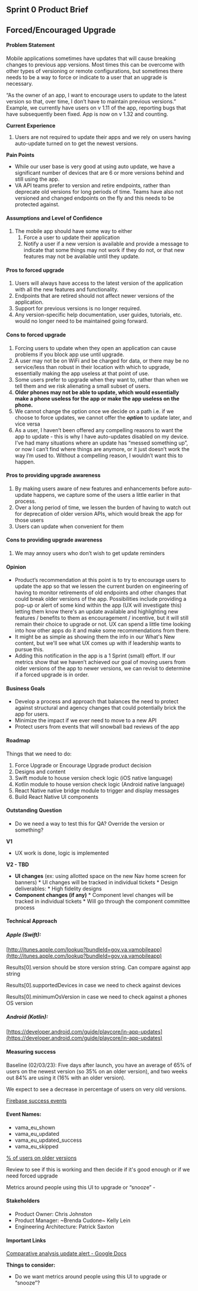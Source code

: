 ## Sprint 0 Product Brief 


## Forced/Encouraged Upgrade


#### Problem Statement

Mobile applications sometimes have updates that will cause breaking changes to previous app versions. Most times this can be overcome with other types of versioning or remote configurations, but sometimes there needs to be a way to force or indicate to a user that an upgrade is necessary. 

“As the owner of an app, I want to encourage users to update to the latest version so that, over time, I don’t have to maintain previous versions.”  Example, we currently have users on v 1.11 of the app, reporting bugs that have subsequently been fixed.  App is now on v 1.32 and counting.

**Current Experience**



1. Users are not required to update their apps and we rely on users having auto-update turned on to get the newest versions. 

**Pain Points**



* While our user base is very good at using auto update, we have a significant number of devices that are 6 or more versions behind and still using the app. 
* VA API teams prefer to version and retire endpoints, rather than deprecate old versions for long periods of time. Teams have also not versioned and changed endpoints on the fly and this needs to be protected against. 


#### Assumptions and Level of Confidence



1. The mobile app should have some way to either
    1. Force a user to update their application 
    2. Notify a user if a new version is available and provide a message to indicate that some things may not work if they do not, or that new features may not be available until they update. 


#### Pros to forced upgrade



1. Users will always have access to the latest version of the application with all the new features and functionality.
2. Endpoints that are retired should not affect newer versions of the application.
3. Support for previous versions is no longer required.
4. Any version-specific help documentation, user guides, tutorials, etc. would no longer need to be maintained going forward.


#### Cons to forced upgrade



1. Forcing users to update when they open an application can cause problems if you block app use until upgrade. 
2. A user may not be on WiFi and be charged for data, or there may be no service/less than robust in their location with which to upgrade, essentially making the app useless at that point of use. 
3. Some users prefer to upgrade when they want to, rather than when we tell them and we risk alienating a small subset of users. 
4. **Older phones may not be able to update, which would essentially make a phone useless for the app or make the app useless on the phone.** 
5. We cannot change the option once we decide on a path i.e. if we choose to force updates, we cannot offer the **_option_** to update later, and vice versa
6. As a user, I haven’t been offered any compelling reasons to want the app to update - this is why I have auto-updates disabled on my device.  I’ve had many situations where an update has “messed something up”, or now I can’t find where things are anymore, or it just doesn’t work the way I’m used to.  Without a compelling reason, I wouldn’t want this to happen.


#### Pros to providing upgrade awareness



1. By making users aware of new features and enhancements before auto-update happens, we capture some of the users a little earlier in that process.
2. Over a long period of time, we lessen the burden of having to watch out for deprecation of older version APIs, which would break the app for those users
3. Users can update when convenient for them


#### Cons to providing upgrade awareness



1. We may annoy users who don’t wish to get update reminders


#### Opinion



* Product’s recommendation at this point is to try to encourage users to update the app so that we lessen the current burden on engineering of having to monitor retirements of old endpoints and other changes that could break older versions of the app.  Possibilities include providing a pop-up or alert of some kind within the app (UX will investigate this) letting them know there's an update available and highlighting new features / benefits to them as encouragement / incentive, but it will still remain their choice to upgrade or not.  UX can spend a little time looking into how other apps do it and make some recommendations from there.
* It might be as simple as showing them the info in our What's New content, but we'll see what UX comes up with if leadership wants to pursue this.
* Adding this notification in the app is a 1 Sprint (small) effort.  If our metrics show that we haven’t achieved our goal of moving users from older versions of the app to newer versions, we can revisit to determine if a forced upgrade is in order.


#### Business Goals



* Develop a process and approach that balances the need to protect against structural and agency changes that could potentially brick the app for users.  
* Minimize the impact if we ever need to move to a new API
* Protect users from events that will snowball bad reviews of the app


#### Roadmap

Things that we need to do:



1. Force Upgrade or Encourage Upgrade product decision
2. Designs and content
3. Swift module to house version check logic (iOS native language)
4. Kotlin module to house version check logic (Android native language)
5. React Native native bridge module to trigger and display messages
6. Build React Native UI components


#### Outstanding Question



* Do we need a way to test this for QA? Override the version or something?

**V1**



* UX work is done, logic is implemented

**V2 - TBD**



* **UI changes** (ex: using allotted space on the new Nav home screen for banners)
        * UI changes will be tracked in individual tickets
        * Design deliverables: 
            * High fidelity designs
* **Component changes (if any)**
        * Component level changes will be tracked in individual tickets
        * Will go through the component committee process


#### Technical Approach


##### Apple (Swift):

[http://itunes.apple.com/lookup?bundleId=gov.va.vamobileapp](http://itunes.apple.com/lookup?bundleId=gov.va.vamobileapp) 

Results[0].version should be store version string. Can compare against app string

Results[0].supportedDevices in case we need to check against devices

Results[0].minimumOsVersion in case we need to check against a phones OS version


##### Android (Kotlin):

[https://developer.android.com/guide/playcore/in-app-updates](https://developer.android.com/guide/playcore/in-app-updates) 


#### Measuring success 

Baseline (02/03/23):
Five days after launch, you have an average of 65% of users on the newest version (so 35% on an older version), and two weeks out 84% are using it (16% with an older version).

We expect to see a decrease in percentage of users on very old versions. 

[Firebase success events](https://analytics.google.com/analytics/web/#/p265787033/reports/explorer?params=_u..nav%3Dmaui%26_r.explorerCard..startRow%3D0&r=top-events&ruid=BFA0B975-82E6-4C3B-AD42-ED07A0C253C2&collectionId=3022309925)
    
#### Event Names:


* vama_eu_shown
* vama_eu_updated
* vama_eu_updated_success
* vama_eu_skipped

[% of users on older versions](https://analytics.google.com/analytics/web/#/p265787033/reports/explorer?params=_u..nav%3Dmaui%26_r.explorerCard..selmet%3D%5B%22activeUsers%22%5D%26_r.explorerCard..seldim%3D%5B%22appVersion%22%5D&r=user-technology-detail&collectionId=user)

Review to see if this is working and then decide if it's good enough or if we need forced upgrade

Metrics around people using this UI to upgrade or “snooze” - 


#### Stakeholders



* Product Owner: Chris Johnston
* Product Manager: ~Brenda Cudone~ Kelly Lein
* Engineering Architecture: Patrick Saxton


#### Important Links

[Comparative analysis update alert - Google Docs](https://docs.google.com/document/d/1FrRwIg_z1wLNPQbTooe_6vKZg2QFBx6AxAhuFk6vGoo/edit#heading=h.8975zhx9xb00)

**Things to consider:**



* Do we want metrics around people using this UI to upgrade or “snooze”?



